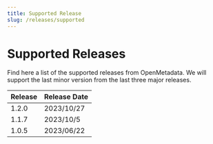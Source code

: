 ```yaml
---
title: Supported Release
slug: /releases/supported
---
```


# Supported Releases

Find here a list of the supported releases from OpenMetadata. We will support the last minor version from the last three
major releases.

| Release | Release Date |
|:--------|:-------------|
| 1.2.0   | 2023/10/27   |
| 1.1.7   | 2023/10/5    |
| 1.0.5   | 2023/06/22   |
